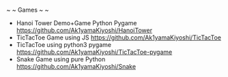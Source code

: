 ~ ~ Games ~ ~

 - Hanoi Tower Demo+Game Python Pygame
https://github.com/Ak1yamaKiyoshi/HanoiTower
 - TicTacToe Game using  JS
https://github.com/Ak1yamaKiyoshi/TicTacToe
 - TicTacToe using python3 pygame 
https://github.com/Ak1yamaKiyoshi/TicTacToe-pygame
 - Snake Game using pure Python 
https://github.com/Ak1yamaKiyoshi/Snake
